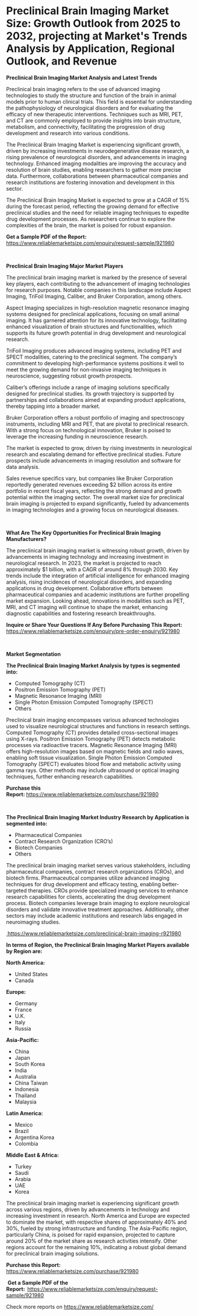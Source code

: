 <p><h1>Preclinical Brain Imaging Market Size: Growth Outlook from 2025 to 2032, projecting at Market's Trends Analysis by Application, Regional Outlook, and Revenue</h1></p><p><strong>Preclinical Brain Imaging Market Analysis and Latest Trends</strong></p>
<p><p>Preclinical brain imaging refers to the use of advanced imaging technologies to study the structure and function of the brain in animal models prior to human clinical trials. This field is essential for understanding the pathophysiology of neurological disorders and for evaluating the efficacy of new therapeutic interventions. Techniques such as MRI, PET, and CT are commonly employed to provide insights into brain structure, metabolism, and connectivity, facilitating the progression of drug development and research into various conditions.</p><p>The Preclinical Brain Imaging Market is experiencing significant growth, driven by increasing investments in neurodegenerative disease research, a rising prevalence of neurological disorders, and advancements in imaging technology. Enhanced imaging modalities are improving the accuracy and resolution of brain studies, enabling researchers to gather more precise data. Furthermore, collaborations between pharmaceutical companies and research institutions are fostering innovation and development in this sector.</p><p>The Preclinical Brain Imaging Market is expected to grow at a CAGR of 15% during the forecast period, reflecting the growing demand for effective preclinical studies and the need for reliable imaging techniques to expedite drug development processes. As researchers continue to explore the complexities of the brain, the market is poised for robust expansion.</p></p>
<p><strong>Get a Sample PDF of the Report:&nbsp;</strong> <a href="https://www.reliablemarketsize.com/enquiry/request-sample/921980?utm_campaign=3094&utm_medium=2&utm_source=Github&utm_content=ia&utm_term=07032025&utm_id=preclinical-brain-imaging">https://www.reliablemarketsize.com/enquiry/request-sample/921980</a></p>
<p>&nbsp;</p>
<p><strong>Preclinical Brain Imaging Major Market Players</strong></p>
<p><p>The preclinical brain imaging market is marked by the presence of several key players, each contributing to the advancement of imaging technologies for research purposes. Notable companies in this landscape include Aspect Imaging, TriFoil Imaging, Caliber, and Bruker Corporation, among others.</p><p>Aspect Imaging specializes in high-resolution magnetic resonance imaging systems designed for preclinical applications, focusing on small animal imaging. It has garnered attention for its innovative technology, facilitating enhanced visualization of brain structures and functionalities, which supports its future growth potential in drug development and neurological research.</p><p>TriFoil Imaging produces advanced imaging systems, including PET and SPECT modalities, catering to the preclinical segment. The company’s commitment to developing high-performance systems positions it well to meet the growing demand for non-invasive imaging techniques in neuroscience, suggesting robust growth prospects.</p><p>Caliber’s offerings include a range of imaging solutions specifically designed for preclinical studies. Its growth trajectory is supported by partnerships and collaborations aimed at expanding product applications, thereby tapping into a broader market.</p><p>Bruker Corporation offers a robust portfolio of imaging and spectroscopy instruments, including MRI and PET, that are pivotal to preclinical research. With a strong focus on technological innovation, Bruker is poised to leverage the increasing funding in neuroscience research.</p><p>The market is expected to grow, driven by rising investments in neurological research and escalating demand for effective preclinical studies. Future prospects include advancements in imaging resolution and software for data analysis.</p><p>Sales revenue specifics vary, but companies like Bruker Corporation reportedly generated revenues exceeding $2 billion across its entire portfolio in recent fiscal years, reflecting the strong demand and growth potential within the imaging sector. The overall market size for preclinical brain imaging is projected to expand significantly, fueled by advancements in imaging technologies and a growing focus on neurological diseases.</p></p>
<p>&nbsp;</p>
<p><strong>What Are The Key Opportunities For Preclinical Brain Imaging Manufacturers?</strong></p>
<p><p>The preclinical brain imaging market is witnessing robust growth, driven by advancements in imaging technology and increasing investment in neurological research. In 2023, the market is projected to reach approximately $1 billion, with a CAGR of around 8% through 2030. Key trends include the integration of artificial intelligence for enhanced imaging analysis, rising incidences of neurological disorders, and expanding applications in drug development. Collaborative efforts between pharmaceutical companies and academic institutions are further propelling market expansion. Looking ahead, innovations in modalities such as PET, MRI, and CT imaging will continue to shape the market, enhancing diagnostic capabilities and fostering research breakthroughs.</p></p>
<p><strong>Inquire or Share Your Questions If Any Before Purchasing This Report:</strong> <a href="https://www.reliablemarketsize.com/enquiry/pre-order-enquiry/921980?utm_campaign=3094&utm_medium=2&utm_source=Github&utm_content=ia&utm_term=07032025&utm_id=preclinical-brain-imaging">https://www.reliablemarketsize.com/enquiry/pre-order-enquiry/921980</a></p>
<p>&nbsp;</p>
<p><strong>Market Segmentation</strong></p>
<p><strong>The Preclinical Brain Imaging Market Analysis by types is segmented into:</strong></p>
<p><ul><li>Computed Tomography (CT)</li><li>Positron Emission Tomography (PET)</li><li>Magnetic Resonance Imaging (MRI)</li><li>Single Photon Emission Computed Tomography (SPECT)</li><li>Others</li></ul></p>
<p><p>Preclinical brain imaging encompasses various advanced technologies used to visualize neurological structures and functions in research settings. Computed Tomography (CT) provides detailed cross-sectional images using X-rays. Positron Emission Tomography (PET) detects metabolic processes via radioactive tracers. Magnetic Resonance Imaging (MRI) offers high-resolution images based on magnetic fields and radio waves, enabling soft tissue visualization. Single Photon Emission Computed Tomography (SPECT) evaluates blood flow and metabolic activity using gamma rays. Other methods may include ultrasound or optical imaging techniques, further enhancing research capabilities.</p></p>
<p><strong>Purchase this Report:&nbsp;</strong><a href="https://www.reliablemarketsize.com/purchase/921980?utm_campaign=3094&utm_medium=2&utm_source=Github&utm_content=ia&utm_term=07032025&utm_id=preclinical-brain-imaging">https://www.reliablemarketsize.com/purchase/921980</a></p>
<p>&nbsp;</p>
<p><strong>The Preclinical Brain Imaging Market Industry Research by Application is segmented into:</strong></p>
<p><ul><li>Pharmaceutical Companies</li><li>Contract Research Organization (CRO’s)</li><li>Biotech Companies</li><li>Others</li></ul></p>
<p><p>The preclinical brain imaging market serves various stakeholders, including pharmaceutical companies, contract research organizations (CROs), and biotech firms. Pharmaceutical companies utilize advanced imaging techniques for drug development and efficacy testing, enabling better-targeted therapies. CROs provide specialized imaging services to enhance research capabilities for clients, accelerating the drug development process. Biotech companies leverage brain imaging to explore neurological disorders and validate innovative treatment approaches. Additionally, other sectors may include academic institutions and research labs engaged in neuroimaging studies.</p></p>
<p><a href="https://www.reliablemarketsize.com/preclinical-brain-imaging-r921980?utm_campaign=3094&utm_medium=2&utm_source=Github&utm_content=ia&utm_term=07032025&utm_id=preclinical-brain-imaging">&nbsp;https://www.reliablemarketsize.com/preclinical-brain-imaging-r921980</a></p>
<p><strong>In terms of Region, the Preclinical Brain Imaging Market Players available by Region are:</strong></p>
<p>
    <p> <strong> North America: </strong>
        <ul>
            <li>United States</li>
            <li>Canada</li>
        </ul>
        </p> 
    <p> <strong> Europe: </strong>
        <ul>
            <li>Germany</li>
            <li>France</li>
            <li>U.K.</li>
            <li>Italy</li>
            <li>Russia</li>
        </ul>
        </p> 
    <p> <strong> Asia-Pacific: </strong>
        <ul>
            <li>China</li>
            <li>Japan</li>
            <li>South Korea</li>
            <li>India</li>
            <li>Australia</li>
            <li>China Taiwan</li>
            <li>Indonesia</li>
            <li>Thailand</li>
            <li>Malaysia</li>
        </ul>
        </p> 
    <p> <strong> Latin America: </strong>
        <ul>
            <li>Mexico</li>
            <li>Brazil</li>
            <li>Argentina Korea</li>
            <li>Colombia</li>
        </ul>
        </p> 
    <p> <strong> Middle East & Africa: </strong>
        <ul>
            <li>Turkey</li>
            <li>Saudi</li>
            <li>Arabia</li>
            <li>UAE</li>
            <li>Korea</li>
        </ul>
    </p>
    </p>
<p><p>The preclinical brain imaging market is experiencing significant growth across various regions, driven by advancements in technology and increasing investment in research. North America and Europe are expected to dominate the market, with respective shares of approximately 40% and 30%, fueled by strong infrastructure and funding. The Asia-Pacific region, particularly China, is poised for rapid expansion, projected to capture around 20% of the market share as research activities intensify. Other regions account for the remaining 10%, indicating a robust global demand for preclinical brain imaging solutions.</p></p>
<p><strong>Purchase this Report: </strong><a href="https://www.reliablemarketsize.com/purchase/921980?utm_campaign=3094&utm_medium=2&utm_source=Github&utm_content=ia&utm_term=07032025&utm_id=preclinical-brain-imaging">https://www.reliablemarketsize.com/purchase/921980</a></p>
<p>&nbsp;<strong>Get a Sample PDF of the Report:&nbsp;&nbsp;</strong><a href="https://www.reliablemarketsize.com/enquiry/request-sample/921980?utm_campaign=3094&utm_medium=2&utm_source=Github&utm_content=ia&utm_term=07032025&utm_id=preclinical-brain-imaging">https://www.reliablemarketsize.com/enquiry/request-sample/921980</a></p>
<p><strong></strong></p>
<p>Check more reports on <a href="https://www.reliablemarketsize.com/?utm_campaign=3094&utm_medium=2&utm_source=Github&utm_content=ia&utm_term=07032025&utm_id=preclinical-brain-imaging">https://www.reliablemarketsize.com/</a></p>